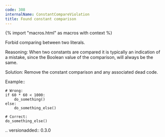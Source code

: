 ```yaml
---
code: 308
internalName: ConstantCompareViolation
title: Found constant comparison
---
```


{% import "macros.html" as macros with context %}

Forbid comparing between two literals.

Reasoning: When two constants are compared it is typically an indication
of a mistake, since the Boolean value of the comparison, will always be
the same.

Solution: Remove the constant comparison and any associated dead code.

Example::

    # Wrong:
    if 60 * 60 < 1000:
        do_something()
    else:
        do_something_else()
    
    # Correct:
    do_something_else()

.. versionadded:: 0.3.0